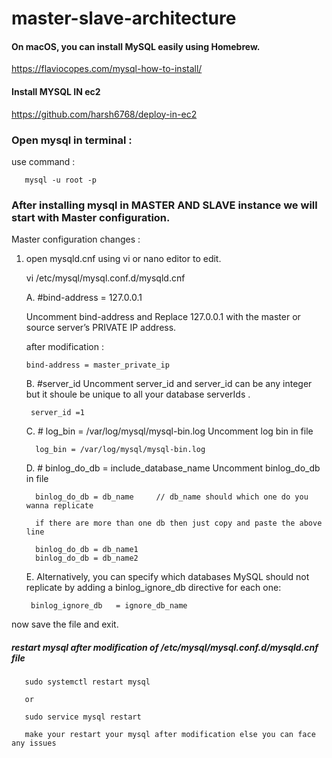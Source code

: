 # master-slave-architecture
 

#### On macOS, you can install MySQL easily using Homebrew.

https://flaviocopes.com/mysql-how-to-install/


#### Install MYSQL IN ec2

https://github.com/harsh6768/deploy-in-ec2

### Open mysql in terminal : 

use command : 

       mysql -u root -p
       
 
### After installing mysql in MASTER AND SLAVE instance we will start with Master configuration.


Master configuration changes : 

1. open mysqld.cnf using vi or nano editor to edit.
 
      vi /etc/mysql/mysql.conf.d/mysqld.cnf
      
   A. #bind-address  = 127.0.0.1
      
      Uncomment bind-address and Replace 127.0.0.1 with the master or source  server’s PRIVATE IP address. 
      
      after modification : 
      
       bind-address = master_private_ip
      
      
   B.  #server_id 
      Uncomment server_id and server_id can be any integer but it shoule be unique to all your database serverIds .
      
        server_id =1
        
   C.  # log_bin = /var/log/mysql/mysql-bin.log      Uncomment log bin in file
      
         log_bin = /var/log/mysql/mysql-bin.log
         
   D. # binlog_do_db = include_database_name        Uncomment binlog_do_db  in file
   
         binlog_do_db = db_name     // db_name should which one do you wanna replicate
         
         if there are more than one db then just copy and paste the above line 
         
         binlog_do_db = db_name1
         binlog_do_db = db_name2
         
         
   E. Alternatively, you can specify which databases MySQL should not replicate by adding a binlog_ignore_db directive for each one:
   
        binlog_ignore_db   = ignore_db_name
        
  now save the file and exit.
  
  
##### restart mysql after modification of /etc/mysql/mysql.conf.d/mysqld.cnf file

    
       sudo systemctl restart mysql
     
       or 
     
       sudo service mysql restart
     
       make your restart your mysql after modification else you can face any issues
    

   
      
